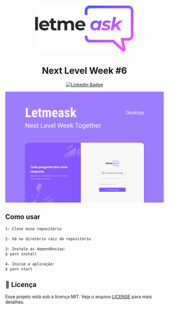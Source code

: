 <p align="center">
    <img alt="letmeask" title="letmeask" src=".github/logo.svg" />
</p>

<h1 align="center">Next Level Week #6</h1>
<div align="center">

[![Linkedin Badge](https://img.shields.io/badge/-Guilherme%20Sandi-292929?style=flat-square&logo=Linkedin&logoColor=white&link=https://www.linkedin.com/in/guilhermesandi/)](https://www.linkedin.com/in/guilhermesandi/)

<p align="center">
    <img alt="letmeask" title="letmeask" src=".github/cover.svg" />
</p>

</div>

## Como usar

```
1- Clone esse repositório

2- Vá no diretório raiz do repositório

3- Instale as dependências:
$ yarn install

4- Inicie a aplicação:
$ yarn start
```

## :memo: Licença

Esse projeto está sob a licença MIT. Veja o arquivo [LICENSE](LICENSE) para mais detalhes.
